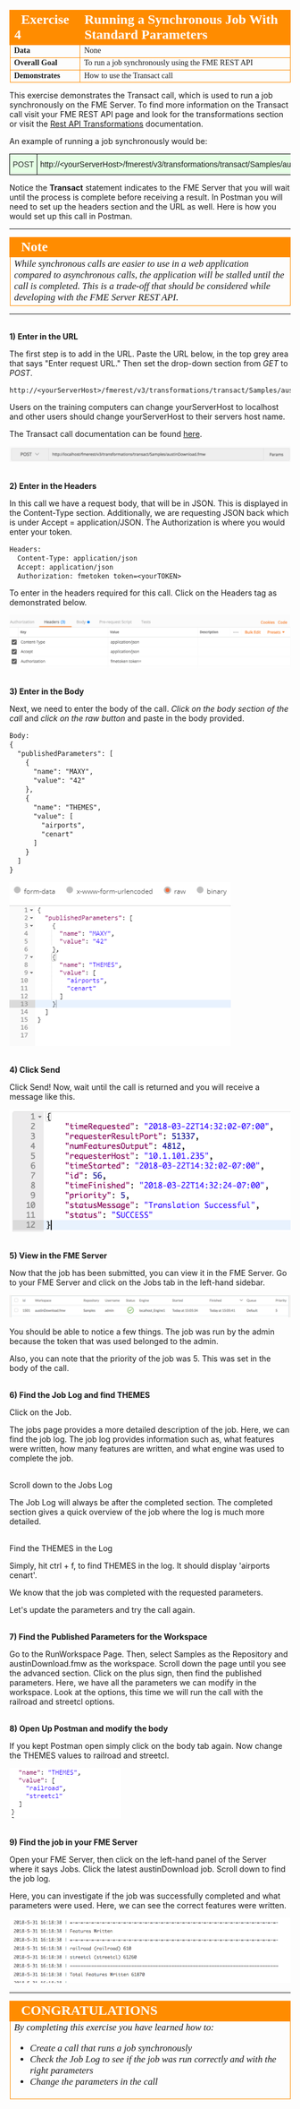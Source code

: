 <table style="border-spacing: 0px;border-collapse: collapse;font-family:serif">
<tr>
<td width=25% style="vertical-align:middle;background-color:darkorange;border: 2px solid darkorange">
<i class="fa fa-cogs fa-lg fa-pull-left fa-fw" style="color:white;padding-right: 12px;vertical-align:text-top"></i>
<span style="color:white;font-size:x-large;font-weight: bold">Exercise 4</span>
</td>
<td style="border: 2px solid darkorange;background-color:darkorange;color:white">
<span style="color:white;font-size:x-large;font-weight: bold">Running a Synchronous Job With Standard Parameters</span>
</td>
</tr>

<tr>
<td style="border: 1px solid darkorange; font-weight: bold">Data</td>
<td style="border: 1px solid darkorange">None</td>
</tr>

<tr>
<td style="border: 1px solid darkorange; font-weight: bold">Overall Goal</td>
<td style="border: 1px solid darkorange">To run a job synchronously using the FME REST API</td>
</tr>

<tr>
<td style="border: 1px solid darkorange; font-weight: bold">Demonstrates</td>
<td style="border: 1px solid darkorange">How to use the Transact call</td>
</tr>

</table>

This exercise demonstrates the Transact call, which is used to run a job synchronously on the FME Server. To find more information on the Transact call visit your FME REST API page and look for the transformations section or visit the [Rest API Transformations](https://docs.safe.com/fme/html/FME_REST/apidoc/v3/index.html#!/transformations) documentation.   

An example of running a job synchronously would be:

<style type="text/css">
.tg  {border-collapse:collapse;border-spacing:0;}
.tg td{font-family:Arial, sans-serif;font-size:14px;padding:10px 5px;border-style:solid;border-width:1px;overflow:hidden;word-break:normal;border-color:black;}
.tg th{font-family:Arial, sans-serif;font-size:14px;font-weight:normal;padding:10px 5px;border-style:solid;border-width:1px;overflow:hidden;word-break:normal;border-color:black;}
.tg .tg-ao4k{background-color:#e6ffe6;color:#333333;vertical-align:top}
.tg .tg-a080{background-color:#e6ffe6;vertical-align:top}
</style>
<table class="tg">
  <tr>
    <th class="tg-ao4k">POST</th>
    <th class="tg-a080">http://&lt;yourServerHost>/fmerest/v3/transformations/transact/Samples/austinDownload.fmw</th>
  </tr>
</table>


Notice the **Transact** statement indicates to the FME Server that you will wait
until the process is complete before receiving a result. In Postman you
will need to set up the headers section and the URL as well. Here is how
you would set up this call in Postman.

---

<!--Warning Section-->

<table style="border-spacing: 0px">
<tr>
<td style="vertical-align:middle;background-color:darkorange;border: 2px solid darkorange">
<i class="fa fa-exclamation-triangle fa-lg fa-pull-left fa-fw" style="color:white;padding-right: 12px;vertical-align:text-top"></i>
<span style="color:white;font-size:x-large;font-weight: bold;font-family:serif">Note</span>
</td>
</tr>

<tr>
<td style="border: 1px solid darkorange">
<span style="font-family:serif; font-style:italic; font-size:larger">
While synchronous calls are easier to use in a web application compared to asynchronous calls, the application will be stalled until the call is completed. This is a trade-off that should be considered while developing with the FME Server REST API.
</span>
</td>
</tr>
</table>

---

<br>**1) Enter in the URL**

The first step is to add in the URL. Paste the URL below, in the top grey area that says "Enter request URL." Then set the drop-down section from *GET* to *POST*.

    http://<yourServerHost>/fmerest/v3/transformations/transact/Samples/austinDownload.fmw

Users on the training computers can change yourServerHost to localhost and other users should change yourServerHost to their servers host name.

The Transact call documentation can be found [here](https://docs.safe.com/fme/html/FME_REST/apidoc/v3/index.html#!/transformations/transact_post_23).


![](./Images/image4.1.1.TransactURL.png)




<br>**2) Enter in the Headers**

In this call we have a request body, that will be in JSON. This is
displayed in the Content-Type section. Additionally, we are requesting
JSON back which is under Accept = application/JSON. The Authorization is
where you would enter your token.

    Headers:
      Content-Type: application/json
      Accept: application/json
      Authorization: fmetoken token=<yourTOKEN>

To enter in the headers required for this call. Click on the Headers tag as demonstrated below.  

![](./Images/image4.1.2.TransactPostman.png)




<br>**3) Enter in the Body**

Next, we need to enter the body of the call. *Click on the body section
of the call* and *click on the raw button* and paste in the body provided.

    Body:
    {
      "publishedParameters": [
        {
          "name": "MAXY",
          "value": "42"
        },
        {
          "name": "THEMES",
          "value": [
            "airports",
            "cenart"
          ]
        }
      ]
    }



![](./Images/image4.1.3.TransactBody.png)



<br>**4) Click Send**

Click Send! Now, wait until the call is returned and you will receive a message like this.

![](./Images/image4.1.4.TransactResponsePostman.png)



<br>**5) View in the FME Server**

Now that the job has been submitted, you can view it in the FME Server. Go to your FME Server and click on the Jobs tab in the left-hand sidebar.

![](./Images/image4.1.5.JobId.png)



You should be able to notice a few things. The job was run by the admin because the token that was used belonged to the admin.

Also, you can note that the priority of the job was 5. This was set in the body of the call.

<br>**6) Find the Job Log and find THEMES**

Click on the Job.

The jobs page provides a more detailed description of the job. Here, we can find the job log. The job log provides information such as, what features were written, how many features are written, and what engine was used to complete the job.

<br> Scroll down to the Jobs Log

The Job Log will always be after the completed section. The completed section gives a quick overview of the job where the log is much more detailed.

<br> Find the THEMES in the Log

Simply, hit ctrl + f, to find THEMES in the log. It should display 'airports cenart'.

We know that the job was completed with the requested parameters.

Let's update the parameters and try the call again.


<br>**7) Find the Published Parameters for the Workspace**

Go to the RunWorkspace Page. Then, select Samples as the Repository and austinDownload.fmw as the workspace. Scroll down the page until you see the advanced section. Click on the plus sign, then find the published parameters. Here, we have all the parameters we can modify in the workspace. Look at the options, this time we will run the call with the railroad and streetcl options.

<br>**8) Open Up Postman and modify the body**

If you kept Postman open simply click on the body tab again. Now change the THEMES values to railroad and streetcl.

![](./Images/image4.1.6.newparameters.png)



<br>**9) Find the job in your FME Server**

Open your FME Server, then click on the left-hand panel of the Server where it says Jobs. Click the latest austinDownload job. Scroll down to find the job log.

Here, you can investigate if the job was successfully completed and what parameters were used. Here, we can see the correct features were written.

![](./Images/image4.1.7.FeaturesWritten.png)

---

<!--Exercise Congratulations Section-->

<table style="border-spacing: 0px">
<tr>
<td style="vertical-align:middle;background-color:darkorange;border: 2px solid darkorange">
<i class="fa fa-thumbs-o-up fa-lg fa-pull-left fa-fw" style="color:white;padding-right: 12px;vertical-align:text-top"></i>
<span style="color:white;font-size:x-large;font-weight: bold;font-family:serif">CONGRATULATIONS</span>
</td>
</tr>

<tr>
<td style="border: 1px solid darkorange">
<span style="font-family:serif; font-style:italic; font-size:larger">
By completing this exercise you have learned how to:
<br>
<ul><li>Create a call that runs a job synchronously</li>
<li>Check the Job Log to see if the job was run correctly and with the right parameters</li>
<li>Change the parameters in the call</li>
</li>

</span>
</td>
</tr>
</table>
